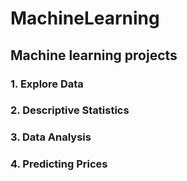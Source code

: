 # MachineLearning
## Machine learning projects
### 1. Explore Data
### 2. Descriptive Statistics
### 3. Data Analysis
### 4. Predicting Prices
